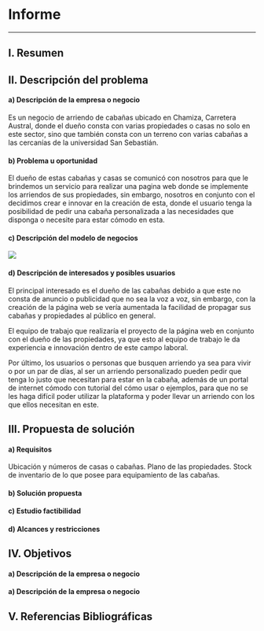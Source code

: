 # Informe
-------------

## I. Resumen

## II. Descripción del problema

#### a) Descripción de la empresa o negocio
Es un negocio de arriendo de cabañas ubicado en Chamiza, Carretera Austral, donde el dueño consta con varias propiedades o casas no solo en este sector, sino que también consta con un terreno con varias cabañas a las cercanías de la universidad San Sebastián.

#### b) Problema u oportunidad
El dueño de estas cabañas y casas se comunicó con nosotros para que le brindemos un servicio para realizar una pagina web donde se implemente los arriendos de sus propiedades, sin embargo, nosotros en conjunto con el decidimos crear e innovar en la creación de esta, donde el usuario tenga la posibilidad de pedir una cabaña personalizada a las necesidades que disponga o necesite para estar cómodo en esta.

#### c) Descripción del modelo de negocios
![](Canvas.png)

#### d) Descripción de interesados y posibles usuarios
El principal interesado es el dueño de las cabañas debido a que este no consta de anuncio o publicidad que no sea la voz a voz, sin embargo, con la creación de la página web se vería aumentada la facilidad de propagar sus cabañas y propiedades al público en general.

El equipo de trabajo que realizaría el proyecto de la página web en conjunto con el dueño de las propiedades, ya que esto al equipo de trabajo le da experiencia e innovación dentro de este campo laboral.

Por último, los usuarios o personas que busquen arriendo ya sea para vivir o por un par de días, al ser un arriendo personalizado pueden pedir que tenga lo justo que necesitan para estar en la cabaña, además de un portal de internet cómodo con tutorial del cómo usar o ejemplos, para que no se les haga difícil poder utilizar la plataforma y poder llevar un arriendo con los que ellos necesitan en este.

## III. Propuesta de solución

#### a) Requisitos
Ubicación y números de casas o cabañas.
Plano de las propiedades.
Stock de inventario de lo que posee para equipamiento de las cabañas.

#### b) Solución propuesta

#### c) Estudio factibilidad

#### d) Alcances y restricciones

## IV. Objetivos

#### a) Descripción de la empresa o negocio

#### a) Descripción de la empresa o negocio

## V. Referencias Bibliográficas






